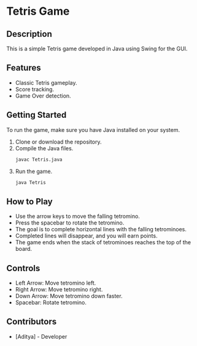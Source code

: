 # Tetris Game

## Description
This is a simple Tetris game developed in Java using Swing for the GUI.

## Features
- Classic Tetris gameplay.
- Score tracking.
- Game Over detection.

## Getting Started
To run the game, make sure you have Java installed on your system.
1. Clone or download the repository.
2. Compile the Java files.
   ```bash
   javac Tetris.java
   ```
3. Run the game.
   ```bash
   java Tetris
   ```

## How to Play
- Use the arrow keys to move the falling tetromino.
- Press the spacebar to rotate the tetromino.
- The goal is to complete horizontal lines with the falling tetrominoes.
- Completed lines will disappear, and you will earn points.
- The game ends when the stack of tetrominoes reaches the top of the board.

## Controls
- Left Arrow: Move tetromino left.
- Right Arrow: Move tetromino right.
- Down Arrow: Move tetromino down faster.
- Spacebar: Rotate tetromino.

## Contributors
- [Aditya] - Developer

